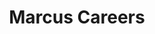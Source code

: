 ---
title: Marcus Careers
draft: true
type: Website Redesign
role: Front-End and Back-End Developer
platform: Graydient Wombat
link: https://www.marcuscareers.com/
---